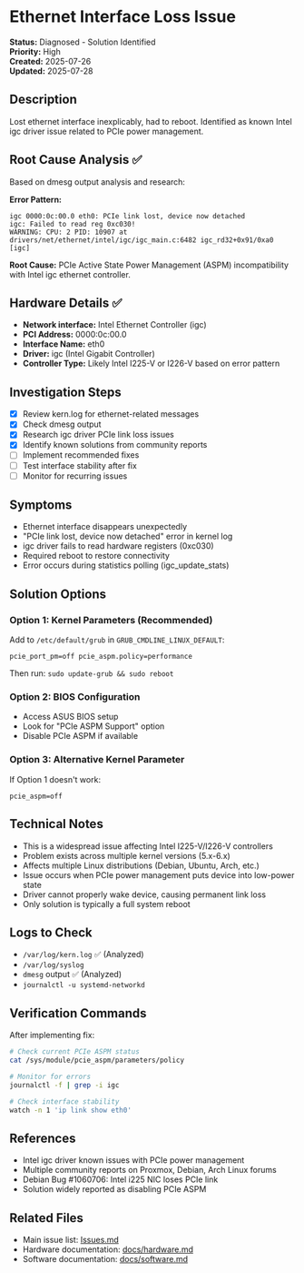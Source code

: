 # Ethernet Interface Loss Issue

**Status:** Diagnosed - Solution Identified  
**Priority:** High  
**Created:** 2025-07-26  
**Updated:** 2025-07-28

## Description
Lost ethernet interface inexplicably, had to reboot. Identified as known Intel igc driver issue related to PCIe power management.

## Root Cause Analysis ✅
Based on dmesg output analysis and research:

**Error Pattern:**
```
igc 0000:0c:00.0 eth0: PCIe link lost, device now detached
igc: Failed to read reg 0xc030!
WARNING: CPU: 2 PID: 10907 at drivers/net/ethernet/intel/igc/igc_main.c:6482 igc_rd32+0x91/0xa0 [igc]
```

**Root Cause:** PCIe Active State Power Management (ASPM) incompatibility with Intel igc ethernet controller.

## Hardware Details ✅
- **Network interface:** Intel Ethernet Controller (igc)
- **PCI Address:** 0000:0c:00.0
- **Interface Name:** eth0
- **Driver:** igc (Intel Gigabit Controller)
- **Controller Type:** Likely Intel I225-V or I226-V based on error pattern

## Investigation Steps
- [x] Review kern.log for ethernet-related messages
- [x] Check dmesg output
- [x] Research igc driver PCIe link loss issues
- [x] Identify known solutions from community reports
- [ ] Implement recommended fixes
- [ ] Test interface stability after fix
- [ ] Monitor for recurring issues

## Symptoms
- Ethernet interface disappears unexpectedly
- "PCIe link lost, device now detached" error in kernel log
- igc driver fails to read hardware registers (0xc030)
- Required reboot to restore connectivity
- Error occurs during statistics polling (igc_update_stats)

## Solution Options

### Option 1: Kernel Parameters (Recommended)
Add to `/etc/default/grub` in `GRUB_CMDLINE_LINUX_DEFAULT`:
```
pcie_port_pm=off pcie_aspm.policy=performance
```
Then run: `sudo update-grub && sudo reboot`

### Option 2: BIOS Configuration
- Access ASUS BIOS setup
- Look for "PCIe ASPM Support" option
- Disable PCIe ASPM if available

### Option 3: Alternative Kernel Parameter
If Option 1 doesn't work:
```
pcie_aspm=off
```

## Technical Notes
- This is a widespread issue affecting Intel I225-V/I226-V controllers
- Problem exists across multiple kernel versions (5.x-6.x)
- Affects multiple Linux distributions (Debian, Ubuntu, Arch, etc.)
- Issue occurs when PCIe power management puts device into low-power state
- Driver cannot properly wake device, causing permanent link loss
- Only solution is typically a full system reboot

## Logs to Check
- `/var/log/kern.log` ✅ (Analyzed)
- `/var/log/syslog`
- `dmesg` output ✅ (Analyzed)
- `journalctl -u systemd-networkd`

## Verification Commands
After implementing fix:
```bash
# Check current PCIe ASPM status
cat /sys/module/pcie_aspm/parameters/policy

# Monitor for errors
journalctl -f | grep -i igc

# Check interface stability
watch -n 1 'ip link show eth0'
```

## References
- Intel igc driver known issues with PCIe power management
- Multiple community reports on Proxmox, Debian, Arch Linux forums
- Debian Bug #1060706: Intel i225 NIC loses PCIe link
- Solution widely reported as disabling PCIe ASPM

## Related Files
- Main issue list: [Issues.md](../Issues.md)
- Hardware documentation: [docs/hardware.md](../docs/hardware.md)
- Software documentation: [docs/software.md](../docs/software.md)
